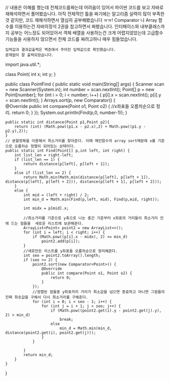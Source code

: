 // 내용은 이해를 했는데 전체코드를짜는데 어려움이 있어서 파이썬 코드를 보고 자바로 재해석하면서 풀어봤습니다.
	아직 전체적인 틀을 짜기에는 알고리즘 실력이 많이 부족한 것 같지만, 코드 재해석하면서 열심히 공부해봤습니다 ㅠㅠ!
	Comparator 나 Array 함수를 이용하는건 자바의정석 2권을 참고하면서 짜봤습니다.
	인터페이스와 내부클래스까지 공부는 어느정도 되어있어서 객체 배열을 사용하는건 크게 어렵지않았는데
	고급함수기능들을 사용하지 않으면서 전체 코드를 짜려고하니 매우 힘들었습니다.

	입력값과 결과값출력은 백준에서 주어진 입력값으로 확인했습니다.
	문제없이 잘 출력되었습니다.
	
import java.util.*;

class Point{
    int x;
    int y;
}

public class PointFind {
    public static void main(String[] args) {
        Scanner scan = new Scanner(System.in);
        int number = scan.nextInt();
        Point[] p = new Point[number];
        for (int i = 0; i < number; i++) {
            p[i].x = scan.nextInt();
            p[i].y = scan.nextInt();
        }
        Arrays.sort(p, new Comparator<Point>() {                  
            @Override
            public int compare(Point o1, Point o2) {	//x좌표들 오름차순으로 정리.
                return 0;
            }
        });
        System.out.println(Find(p,0, number-1));
    }

    public static int distance(Point p1,Point p2){
        return (int) (Math.pow((p1.x - p2.x),2) + Math.pow((p1.y - p2.y),2));
    }
	// 분할정복을 이용해서 최소거리를 찾아준다. 이때 메인함수의 array sort때문에 x를 기준으로 오름차순 정렬이 되어있는 상태이다.
    public static int Find(Point[] p,int left, int right) {
        int list_len = right-left;
        if (list_len == 1) {
            return distance(p[left], p[left + 1]);
        }
        else if (list_len == 2) {
            return Math.min(Math.min(distance(p[left], p[left + 1]), distance(p[left], p[left + 2])), distance(p[left + 1], p[left + 2]));
        }
        else {
            int mid = (left + right) / 2;
            int min_d = Math.min(Find(p,left, mid), Find(p,mid, right));

            int midx = p[mid].x;

            //최소거리를 기준으로 y축으로 나눈 중간 기준부터 x좌표의 거리들이 최소거리 안에 드는 점들을  새로운 리스트에 보관해준다.
            ArrayList<Point> point2 = new ArrayList<>();
            for (int i = left; i < right; i++) {
                if (Math.pow((p[i].x - midx), 2) <= min_d)
                    point2.add(p[i]);
            }
            //새로만든 리스트를 y좌표들 오름차순으로 정리해준다.
            int seo = point2.toArray().length;
            if (seo >= 2) {
                point2.sort(new Comparator<Point>() {        
                    @Override
                    public int compare(Point o1, Point o2) {
                        return 0;
                    }
                });
                //정렬된 점들중 y좌표끼리 거리가 최소값을 넘으면 종료하고 아니면 그점들의 진짜 최솟값을 구해서 다시 최소거리를 구해준다.
                for (int i = 0; i < seo - 1; i++) {
                    for (int j = i + 1; j < seo; j++) {
                        if (Math.pow((point2.get(i).y - point2.get(j).y), 2) > min_d)
                            break;
                        else
                            min_d = Math.min(min_d, distance(point2.get(i), point2.get(j)));
                    }
                }
                
            }
            return min_d;
        }
    }
}
